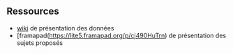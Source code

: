 ## Ressources

* [wiki](https://github.com/SGMAP-AGD/DAMIR/wiki) de présentation des données
* [framapad(https://lite5.framapad.org/p/cj490HuTrn) de présentation des sujets proposés
